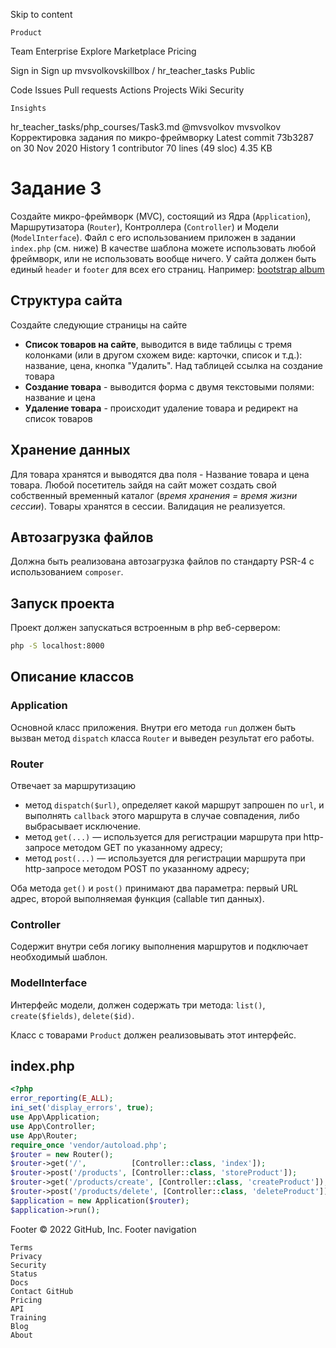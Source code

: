
Skip to content

    Product 

Team
Enterprise
Explore
Marketplace
Pricing

Sign in
Sign up
mvsvolkovskillbox /
hr_teacher_tasks
Public

Code
Issues
Pull requests
Actions
Projects
Wiki
Security

    Insights

hr_teacher_tasks/php_courses/Task3.md
@mvsvolkov
mvsvolkov Корректировка задания по микро-фреймворку
Latest commit 73b3287 on 30 Nov 2020
History
1 contributor
70 lines (49 sloc) 4.35 KB
# Задание 3

Создайте микро-фреймворк (MVC), состоящий из Ядра (`Application`), Маршрутизатора (`Router`), Контроллера (`Controller`) и Модели (`ModelInterface`).
Файл с его использованием приложен в задании `index.php` (см. ниже)
В качестве шаблона можете использовать любой фреймворк, или не использовать вообще ничего. У сайта должен быть единый `header` и `footer` для всех его страниц. Например: [bootstrap album](https://getbootstrap.com/docs/4.1/examples/album/)

## Структура сайта
Создайте следующие страницы на сайте
- **Список товаров на сайте**, выводится в виде таблицы с тремя колонками (или в другом схожем виде: карточки, список и т.д.): название, цена, кнопка "Удалить". Над таблицей ссылка на создание товара
- **Создание товара** - выводится форма с двумя текстовыми полями: название и цена
- **Удаление товара** - происходит удаление товара и редирект на список товаров

## Хранение данных
Для товара хранятся и выводятся два поля - Название товара и цена товара. Любой посетитель зайдя на сайт может создать свой собственный временный каталог (*время хранения = время жизни сессии*). Товары хранятся в сессии. Валидация не реализуется.

## Автозагрузка файлов
Должна быть реализована автозагрузка файлов по стандарту PSR-4 с использованием `composer`.

## Запуск проекта
Проект должен запускаться встроенным в php веб-сервером:

```sh
php -S localhost:8000
```

## Описание классов

### Application
Основной класс приложения. Внутри его метода `run` должен быть вызван метод `dispatch` класса `Router` и выведен результат его работы.

### Router
Отвечает за маршрутизацию
- метод `dispatch($url)`, определяет какой маршрут запрошен по `url`, и выполнять `callback` этого маршрута в случае совпадения, либо выбрасывает исключение.
- метод `get(...)` — используется для регистрации маршрута при http-запросе методом GET по указанному адресу;
- метод `post(...)` — используется для регистрации маршрута при http-запросе методом POST по указанному адресу;

Оба метода `get()` и `post()` принимают два параметра: первый URL адрес, второй выполняемая функция (callable тип данных).

### Controller
Содержит внутри себя логику выполнения маршрутов и подключает необходимый шаблон.

### ModelInterface
Интерфейс модели, должен содержать три метода: `list()`, `create($fields)`, `delete($id)`.

Класс с товарами `Product` должен реализовывать этот интерфейс.

## index.php
```php
<?php
error_reporting(E_ALL);
ini_set('display_errors', true);
use App\Application;
use App\Controller;
use App\Router;
require_once 'vendor/autoload.php';
$router = new Router();
$router->get('/',          [Controller::class, 'index']);
$router->post('/products', [Controller::class, 'storeProduct']);
$router->get('/products/create', [Controller::class, 'createProduct']);
$router->post('/products/delete', [Controller::class, 'deleteProduct']);
$application = new Application($router);
$application->run();
```
Footer
© 2022 GitHub, Inc.
Footer navigation

    Terms
    Privacy
    Security
    Status
    Docs
    Contact GitHub
    Pricing
    API
    Training
    Blog
    About

